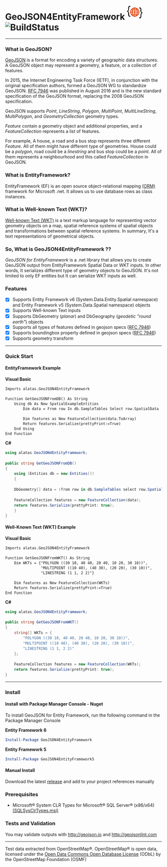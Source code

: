 # GeoJSON4EntityFramework ![Logo](https://raw.githubusercontent.com/alatas/GeoJSON4EntityFramework/master/geojson.png) ![BuildStatus](https://sukru.visualstudio.com/_apis/public/build/definitions/ef35124c-d2ad-4375-9c78-8862c095207b/1/badge) 
___

### What is GeoJSON?
[GeoJSON](http://geojson.org/) is a format for encoding a variety of geographic data structures. A GeoJSON object may represent a geometry, a feature, or a collection of features. 

In 2015, the Internet Engineering Task Force (IETF), in conjunction with the original specification authors, formed a GeoJSON WG to standardize GeoJSON. [RFC 7946](https://tools.ietf.org/html/rfc7946) was published in August 2016 and is the new standard specification of the GeoJSON format, replacing the 2008 GeoJSON specification.

GeoJSON supports _Point_, _LineString_, _Polygon_, _MultiPoint_, _MultiLineString_, _MultiPolygon_, and _GeometryCollection_ geometry types. 

_Feature_ contain a geometry object and additional properties, and a _FeatureCollection_ represents a list of features. 

For example, A house, a road and a bus stop represents three different _Feature_. All of them might have different type of geometries. House could be a _polygon_, road could be a _linestring_ and bus stop could be a _point_. All of them represents a neighbourhood and this called _FeatureCollection_ in GeoJSON.

### What is EntityFramework?
EntityFramework (EF) is an open source object-relational mapping [(ORM)](https://en.wikipedia.org/wiki/Object-relational_mapping) framework for Microsoft .net. It allows us to use database rows as class instances.

### What is Well-known Text (WKT)?
[Well-known Text (WKT)](https://en.wikipedia.org/wiki/Well-known_text) is a text markup language for representing vector geometry objects on a map, spatial reference systems of spatial objects and transformations between spatial reference systems. In summary, It's a text representations of geometrical objects.

### So, What is GeoJSON4EntityFramework ??
_GeoJSON for EntityFramework_ is a .net library that allows you to create GeoJSON output from EntityFramework Spatial Data or WKT inputs. In other words, It serializes different type of geometry objects to GeoJSON. It's not limited to only EF entities but It can serialize WKT inputs as well.

### Features
- [x] Supports Entity Framework v6 (System.Data.Entity.Spatial namespace) and Entity Framework v5 (System.Data.Spatial namespace) objects
- [x] Supports Well-known Text inputs
- [x] Supports DbGeometry (*planar*) and DbGeography (*geodetic "round earth"*) objects
- [x] Supports all types of features defined in geojson specs ([RFC 7946](https://tools.ietf.org/html/rfc7946))
- [x] Supports boundingbox property defined in geojson specs ([RFC 7946](https://tools.ietf.org/html/rfc7946))
- [x] Supports geometry transform

___
### Quick Start
#### EntityFramework Example
**Visual Basic**
```vbnet
Imports alatas.GeoJSON4EntityFramework

Function GetGeoJSONFromDB() As String
    Using db As New SpatialExampleEntities
        Dim data = From row In db.SampleTables Select row.SpatialData

        Dim features as New FeatureCollection(data.ToArray)
        Return features.Serialize(prettyPrint:=True)
    End Using
End Function
```

**C#**
```csharp
using alatas.GeoJSON4EntityFramework;

public string GetGeoJSONFromDB()
{
    using (Entities db = new Entities())
    {

    DbGeometry[] data = (from row in db.SampleTables select row.SpatialData).ToArray();
    
    FeatureCollection features = new FeatureCollection(data);
    return features.Serialize(prettyPrint: true);
    }
}
```

#### Well-Known Text (WKT) Example
**Visual Basic**
```vbnet
Imports alatas.GeoJSON4EntityFramework

Function GetGeoJSONFromWKT() As String
    Dim WKTs = {"POLYGON ((30 10, 40 40, 20 40, 10 20, 30 10))",
                "MULTIPOINT ((10 40), (40 30), (20 20), (30 10))",
                "LINESTRING (1 1, 2 2)"}

    Dim features as New FeatureCollection(WKTs)
    Return features.Serialize(prettyPrint:=True)
End Function
```

**C#**
```csharp
using alatas.GeoJSON4EntityFramework;

public string GetGeoJSONFromWKT()
{
    string[] WKTs = {
        "POLYGON ((30 10, 40 40, 20 40, 10 20, 30 10))",
        "MULTIPOINT ((10 40), (40 30), (20 20), (30 10))",
        "LINESTRING (1 1, 2 2)"
    };

    FeatureCollection features = new FeatureCollection(WKTs);
    return features.Serialize(prettyPrint: true);
}
```
---
### Install
#### Install with Package Manager Console - Nuget
To install GeoJSON for Entity Framework, run the following command in the Package Manager Console

**Entity Framework 6**
```powershell
Install-Package GeoJSON4EntityFramework
```

**Entity Framework 5**
```powershell
Install-Package GeoJSON4EntityFramework5
```



#### Manual Install
Download the latest [release](https://github.com/alatas/GeoJSON4EntityFramework/releases) and add to your project references manually

### Prerequisites
* Microsoft® System CLR Types for Microsoft® SQL Server® (x86/x64) [(SQLSysClrTypes.msi)](https://www.microsoft.com/en-us/download/details.aspx?id=49999)

### Tests and Validation
You may validate outputs with http://geojson.io and http://geojsonlint.com
___
Test data extracted from OpenStreetMap®. OpenStreetMap® is open data, licensed under the [Open Data Commons Open Database License](http://opendatacommons.org/licenses/odbl/) (ODbL) by the OpenStreetMap Foundation (OSMF)
